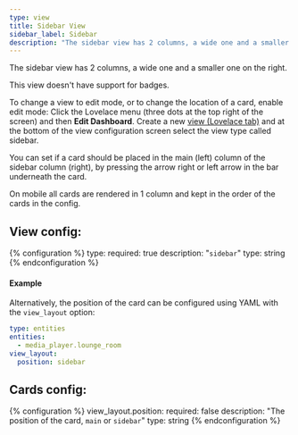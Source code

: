 ```yaml
---
type: view
title: Sidebar View
sidebar_label: Sidebar
description: "The sidebar view has 2 columns, a wide one and a smaller one on the right."
---
```


The sidebar view has 2 columns, a wide one and a smaller one on the right.

This view doesn't have support for badges.

To change a view to edit mode, or to change the location of a card, enable edit mode:
Click the Lovelace menu (three dots at the top right of the screen) and then **Edit Dashboard**. Create a new [view (Lovelace tab)](https://www.home-assistant.io/lovelace/views/) and at the bottom of the view configuration screen select the view type called sidebar.  

You can set if a card should be placed in the main (left) column of the sidebar column (right), by pressing the arrow right or left arrow in the bar underneath the card.

On mobile all cards are rendered in 1 column and kept in the order of the cards in the config.

## View config:

{% configuration %}
type:
  required: true
  description: "`sidebar`"
  type: string
{% endconfiguration %}

#### Example

Alternatively, the position of the card can be configured using YAML with the `view_layout` option:

```yaml
type: entities
entities: 
  - media_player.lounge_room
view_layout:
  position: sidebar
```

## Cards config:

{% configuration %}
view_layout.position:
  required: false
  description: "The position of the card, `main` or `sidebar`"
  type: string
{% endconfiguration %}
